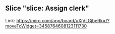 ## Slice "slice: Assign clerk"

Link: https://miro.com/app/board/uXjVLGjbeRk=/?moveToWidget=3458764608123111730